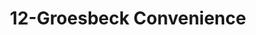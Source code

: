 ---
title: "12-Groesbeck Convenience"
url: /roseville/12-groesbeck-convenience/
shop: Lebensmittel
---